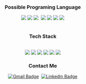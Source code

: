 <div align="center">

<br>

<h3 align="center"> Possible Programing Language </h3>
<img src="https://img.shields.io/badge/C-87cefa?style=flat-square&logo=C&logoColor=white"/>
<img src="https://img.shields.io/badge/C++-0000FF?style=flat-square&logo=C++&logoColor=white"/>
<img src="https://img.shields.io/badge/Python-E34F26?style=flat-square&logo=Python&logoColor=white"/>
<img scr="https://img.shields.io/badge/HTML5-E34F26?style=flat-square&logo=HTML5&logoColor=white"/>
<img src="https://img.shields.io/badge/CSS3-1572B6?style=flat-square&logo=CSS3&logoColor=white"/>
<img src="https://img.shields.io/badge/Javascript-F7DF1E?style=flat-square&amp;logo=Javascript&amp;logoColor=black">
<img src="https://img.shields.io/badge/Java-00004F?style=flat-square&logo=C++&logoColor=white"/>
<img src="https://img.shields.io/badge/Kotlin-11204F?style=flat-square&logo=Kotlin&logoColor=white"/>
<br>
<br>

<h3 align="center"> Tech Stack </h3>

<br>
<img src="https://img.shields.io/badge/NumPy-E34F26?style=flat-square&logo=NumPy&logoColor=white"/>
<img src="https://img.shields.io/badge/Android-87cefa?style=flat-square&logo=Android&logoColor=white"/>
<img src="https://img.shields.io/badge/Android Auto-8000fa?style=flat-square&logo=Android Auto&logoColor=white"/>

<img src="https://img.shields.io/badge/QNX-0000FF?style=flat-square&logoColor=white"/>
<img src="https://img.shields.io/badge/CMake-10f5a4?style=flat-square&logo=CMake&logoColor=white"/>
<img src="https://img.shields.io/badge/Git-808080?style=flat-square&logo=Git&logoColor=white"/>


<br> 
  
<h3 align="center"> Contact Me </h3>

[![Gmail Badge](https://img.shields.io/badge/Gmail-d14836?style=flat-square&logo=Gmail&logoColor=white&link=mailto:thater@naver.com)](mailto:thater@naver.com)  &nbsp;[![Linkedin Badge](https://img.shields.io/badge/-LinkedIn-blue?style=flat-square&logo=Linkedin&logoColor=white&link=https://www.linkedin.com/in/%EA%B5%AD%EC%A7%84-%EC%A0%95-2aa367201/)](https://www.linkedin.com/in/%EA%B5%AD%EC%A7%84-%EC%A0%95-2aa367201/)
  
  
  
</div>

